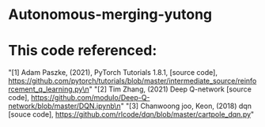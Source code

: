 # Autonomous-merging-yutong

# This code referenced:

"[1] Adam Paszke, (2021), PyTorch Tutorials 1.8.1, [source code], https://github.com/pytorch/tutorials/blob/master/intermediate_source/reinforcement_q_learning.py\n"
"[2] Tim Zhang, (2021) Deep Q-network [source code], https://github.com/moduIo/Deep-Q-network/blob/master/DQN.ipynb\n"
"[3] Chanwoong joo, Keon, (2018) dqn [souce code], https://github.com/rlcode/dqn/blob/master/cartpole_dqn.py"
